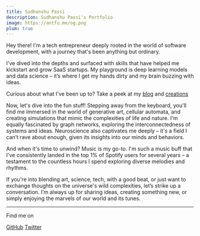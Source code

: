 ```yaml
---
title: Sudhanshu Passi
description: Sudhanshu Passi's Portfolio
image: https://antfu.me/og.png
plum: true
---
```


Hey there! I'm a tech entrepreneur deeply rooted in the world of software development, with a journey that's been anything but ordinary.

I've dived into the depths and surfaced with skills that have helped me kickstart and grow SaaS startups. My playground is deep learning models and data science – it’s where I get my hands dirty and my brain buzzing with ideas.

Curious about what I've been up to? Take a peek at my [blog](/blog) and [creations](/creations)

Now, let's dive into the fun stuff! Stepping away from the keyboard, you'll find me immersed in the world of generative art, cellular automata, and creating simulations that mimic the complexities of life and nature. I'm equally fascinated by graph networks, exploring the interconnectedness of systems and ideas. Neuroscience also captivates me deeply – it's a field I can’t rave about enough, given its insights into our minds and behaviors.

And when it's time to unwind? Music is my go-to. I'm such a music buff that I've consistently landed in the top 1% of Spotify users for several years – a testament to the countless hours I spend exploring diverse melodies and rhythms.

If you're into blending art, science, tech, with a good beat, or just want to exchange thoughts on the universe's wild complexities, let’s strike up a conversation. I’m always up for sharing ideas, creating something new, or simply enjoying the marvels of our world and its tunes.


<div flex-auto />

***

Find me on

<p flex="~ gap-3 wrap" class="mt--2!">
  <a href="https://github.com/sdhnshu" target="_blank"><span op75 i-simple-icons-github /> GitHub</a>
  <a href="https://www.twitter.com/sdhnshu0" target="_blank"><span op75 i-simple-icons-twitter /> Twitter</a>
</p>
